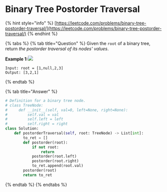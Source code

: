 # Binary Tree Postorder Traversal

{% hint style="info" %}
[https://leetcode.com/problems/binary-tree-postorder-traversal/](https://leetcode.com/problems/binary-tree-postorder-traversal/)
{% endhint %}

{% tabs %}
{% tab title="Question" %}
Given the `root` of a binary tree, return _the postorder traversal of its nodes' values_.

**Example 1:**![](https://assets.leetcode.com/uploads/2020/08/28/pre1.jpg)

```text
Input: root = [1,null,2,3]
Output: [3,2,1]
```
{% endtab %}

{% tab title="Answer" %}
```python
# Definition for a binary tree node.
# class TreeNode:
#     def __init__(self, val=0, left=None, right=None):
#         self.val = val
#         self.left = left
#         self.right = right
class Solution:
    def postorderTraversal(self, root: TreeNode) -> List[int]:
        to_ret = []
        def postorder(root):
            if not root:
                return
            postorder(root.left)
            postorder(root.right)
            to_ret.append(root.val)
        postorder(root)
        return to_ret
```
{% endtab %}
{% endtabs %}

